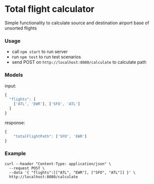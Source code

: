 # Total flight calculator
Simple functionality to calculate source and destination airport base of unsorted flights

### Usage
- call `npm start` to run server
- run `npm test` to run test scenarios
- send POST on `http://localhost:8080/calculate` to calculate path

### Models
input:
``` js
{ 
  "flights": [
    ['ATL', 'EWR'], ['SFO', 'ATL']
  ]
}
```

response:
``` js
{
    "totalFlightPath": ['SFO', 'EWR']
}
```

### Example

```
curl --header "Content-Type: application/json" \
  --request POST \
  --data '{ "flights":[["ATL", "EWR"], ["SFO", "ATL"]] }' \
  http://localhost:8080/calculate
  
```
